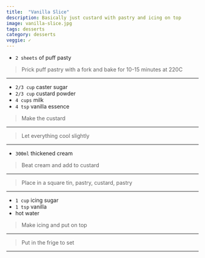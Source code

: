 ```yaml
---
title:  "Vanilla Slice"
description: Basically just custard with pastry and icing on top
image: vanilla-slice.jpg
tags: desserts
category: desserts
veggie: ✓
---
```


* `2 sheets` of puff pasty

> Prick puff pastry with a fork and bake for 10-15 minutes at 220C

--- 

* `2/3 cup` caster sugar
* `2/3 cup` custard powder
* `4 cups` milk
* `4 tsp` vanilla essence

> Make the custard

--- 

> Let everything cool slightly

--- 

* `300ml` thickened cream

> Beat cream and add to custard

--- 

> Place in a square tin, pastry, custard, pastry

--- 

* `1 cup` icing sugar
* `1 tsp` vanilla
* hot water

> Make icing and put on top

--- 

> Put in the frige to set

---


